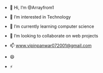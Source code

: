 - 👋 Hi, I’m @Arrayfrom1
- 👀 I’m interested in Technology 
- 🌱 I’m currently learning computer science 
- 💞️ I’m looking to collaborate on web projects
- 📫 www.vipinpanwar072001@gmail.com
- 😄
  
- ⚡

<!---
Arrayfrom1/Arrayfrom1 is a ✨ special ✨ repository because its `README.md` (this file) appears on your GitHub profile.
You can click the Preview link to take a look at your changes.
--->
